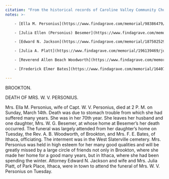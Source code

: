```yaml
---
citation: "From the historical records of Caroline Valley Community Church. Original source unknown."
notes: >-

    - [Ella M. Personius](https://www.findagrave.com/memorial/98386479/ella-m-personius) (Dec 1840 to 14 Mar 1909) married to [Walker Voorhis Personius](https://www.findagrave.com/memorial/98386104/walker-voorhis-personius) (1836 to 1914).

    - [Julia Ellen (Personius) Besemer](https://www.findagrave.com/memorial/97419100/julia-ellen-besemer) (01 Jan 1858 to 14 May 1926), daughter of Ella and Walker Personius, married [Willis Gaylord Besemer](https://www.findagrave.com/memorial/97415503/willis-gaylord-besemer) (05 Dec 1856 to 30 Dec 1936). 

    - [Edward N. Jackson](https://www.findagrave.com/memorial/187502529/edward-n-jackson) (1870 to 18 Jun 1938), married [Helen (Piatt) Jackson](https://www.findagrave.com/memorial/187502556/helen-jackson) (1874 to 15 Apr 1956).

    - [Julia A. Platt](https://www.findagrave.com/memorial/196139469/julia-a-piatt) (1859 to 16 Nov 1931), married [James Myer Piatt](https://www.findagrave.com/memorial/196139411/james-myer-piatt) (04 Apr 1845 to 19 Mar 1898). These are Helen (Piatt) Jackson's parents and Julia was a widow at this time.

    - [Reverend Allen Beach Woodworth](https://www.findagrave.com/memorial/66215938/allen-beach-woodworth) (04 Jun 1837 to 11 Sep 1910), whose obituary in the Ithaca Daily News (12 Sep 1910, p3) states was the long-time pastor of the Brookton Baptist Church. This was a transition period between pastors for the Congregational Church, and in both the Ithaca Daily News and the historical records of Caroline Valley Federated Church, Reverend Woodworth is noted as performing Sunday services at the Congregational Church as well as officiating funerals for Congregation members during this time, presumably helping out in his retirement. Church records are vague on the point, but it's quite likely he helped out irregularly over many months as the Congregational Church needed his services.

    - [Frederick Elmer Bates](https://www.findagrave.com/memorial/164077850/frederick-elmer-bates) (04 May 1842 to 04 Jan 1922), born in Caroline, served as Mayor of Ithaca 1916 to 1918. Married [Reverend Juanita (Breckenridge) Bates](https://www.findagrave.com/memorial/168351060/juanita-bates) (31 Dec 1860 to 11 Jun 1946), who was Pastor of Brookton Congregational Church from 1891 to 1894. Her obituary states that she was "the first woman ever ordained a minister in the Congregational Church". (12 Jun 1946, The Ithaca Journal, Ithaca NY, p3.)

---
```


BROOKTON. 

DEATH OF MRS. W. V. PERSONIUS. 

Mrs. Ella M. Personius, wife of Capt. W. V. Personius, died at 2 P. M. on Sunday, March 14th. Death was due to stomach trouble from which she had suffered many years. She was in her 70th year. She leaves her husband and one daughter, Mrs. W. G. Besemer, at whose home at Besemer’s her death occurred. The funeral was largely attended from her daughter’s home on Tuesday, the Rev. A. B. Woodworth, of Brookton, and Mrs. F. E. Bates, of Ithaca, officiating. The interment was in the West Slaterville cemetery. Mrs. Personius was held in high esteem for her many good qualities and will be greatly missed by a large circle of friends not only in Brookton, where she made her home for a good many years, but in Ithaca, where she had been spending the winter. Attorney Edward N. Jackson and wife and Mrs. Julia Piatt, of Park Place, Ithaca, were in town to attend the funeral of Mrs. W. V. Personius on Tuesday. 

